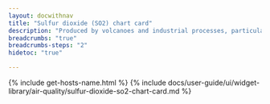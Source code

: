 ```yaml
---
layout: docwithnav
title: "Sulfur dioxide (SO2) chart card"
description: "Produced by volcanoes and industrial processes, particularly the burning of coal and oil. Results displayed by combining the latest and aggregated values and optional simplified chart."
breadcrumbs: "true"
breadcrumbs-steps: "2"
hidetoc: "true"

---
```

{% include get-hosts-name.html %}
{% include docs/user-guide/ui/widget-library/air-quality/sulfur-dioxide-so2-chart-card.md %}
